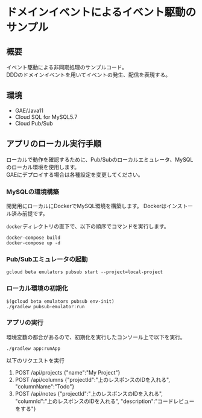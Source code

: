 # ドメインイベントによるイベント駆動のサンプル

## 概要

イベント駆動による非同期処理のサンプルコード。  
DDDのドメインイベントを用いてイベントの発生、配信を表現する。

## 環境

+ GAE/Java11
+ Cloud SQL for MySQL5.7
+ Cloud Pub/Sub

## アプリのローカル実行手順

ローカルで動作を確認するために、Pub/Subのローカルエミュレータ、MySQLのローカル環境を使用します。  
GAEにデプロイする場合は各種設定を変更してください。

### MySQLの環境構築

開発用にローカルにDockerでMySQL環境を構築します。
Dockerはインストール済み前提です。

`docker`ディレクトリの直下で、以下の順序でコマンドを実行します。

```
docker-compose build
docker-compose up -d
```

### Pub/Subエミュレータの起動

```
gcloud beta emulators pubsub start --project=local-project
```

### ローカル環境の初期化

```
$(gcloud beta emulators pubsub env-init)
./gradlew pubsub-emulator:run
```

### アプリの実行

環境変数の都合があるので、初期化を実行したコンソール上で以下を実行。

```
./gradlew app:runApp
```

以下のリクエストを実行

1. POST /api/projects {"name":"My Project"}
1. POST /api/columns {"projectId":"上のレスポンスのIDを入れる", "columnName":"Todo"}
1. POST /api/notes {"projectId":"上のレスポンスのIDを入れる", "columnId":"上のレスポンスのIDを入れる", "description":"コードレビューをする"}